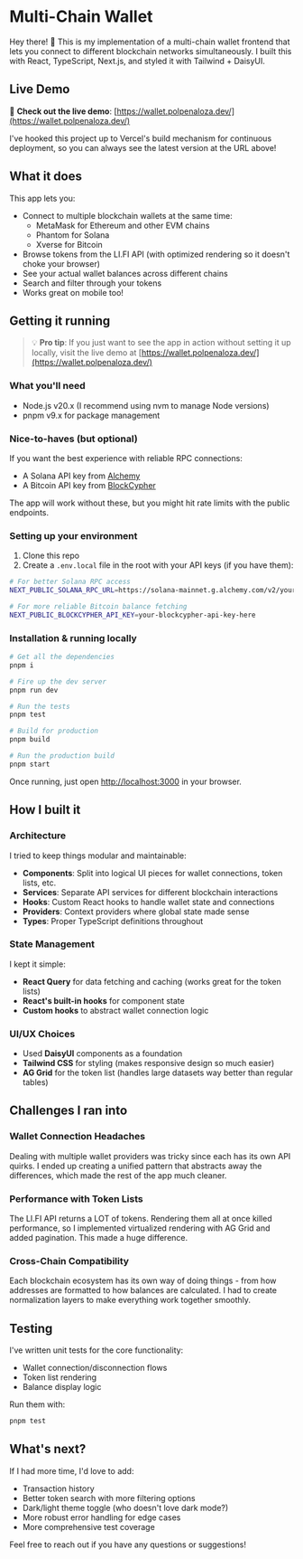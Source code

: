 # Multi-Chain Wallet

Hey there! 👋 This is my implementation of a multi-chain wallet frontend that lets you connect to different blockchain networks simultaneously. I built this with React, TypeScript, Next.js, and styled it with Tailwind + DaisyUI.

## Live Demo

🚀 **Check out the live demo**: [https://wallet.polpenaloza.dev/](https://wallet.polpenaloza.dev/)

I've hooked this project up to Vercel's build mechanism for continuous deployment, so you can always see the latest version at the URL above!

## What it does

This app lets you:

- Connect to multiple blockchain wallets at the same time:
  - MetaMask for Ethereum and other EVM chains
  - Phantom for Solana
  - Xverse for Bitcoin
- Browse tokens from the LI.FI API (with optimized rendering so it doesn't choke your browser)
- See your actual wallet balances across different chains
- Search and filter through your tokens
- Works great on mobile too!

## Getting it running

> 💡 **Pro tip**: If you just want to see the app in action without setting it up locally, visit the live demo at [https://wallet.polpenaloza.dev/](https://wallet.polpenaloza.dev/)

### What you'll need

- Node.js v20.x (I recommend using nvm to manage Node versions)
- pnpm v9.x for package management

### Nice-to-haves (but optional)

If you want the best experience with reliable RPC connections:

- A Solana API key from [Alchemy](https://www.alchemy.com/)
- A Bitcoin API key from [BlockCypher](https://accounts.blockcypher.com/)

The app will work without these, but you might hit rate limits with the public endpoints.

### Setting up your environment

1. Clone this repo
2. Create a `.env.local` file in the root with your API keys (if you have them):

```sh
# For better Solana RPC access
NEXT_PUBLIC_SOLANA_RPC_URL=https://solana-mainnet.g.alchemy.com/v2/your-api-key-here

# For more reliable Bitcoin balance fetching
NEXT_PUBLIC_BLOCKCYPHER_API_KEY=your-blockcypher-api-key-here
```

### Installation & running locally

```bash
# Get all the dependencies
pnpm i

# Fire up the dev server
pnpm run dev

# Run the tests
pnpm test

# Build for production
pnpm build

# Run the production build
pnpm start
```

Once running, just open [http://localhost:3000](http://localhost:3000) in your browser.

## How I built it

### Architecture

I tried to keep things modular and maintainable:

- **Components**: Split into logical UI pieces for wallet connections, token lists, etc.
- **Services**: Separate API services for different blockchain interactions
- **Hooks**: Custom React hooks to handle wallet state and connections
- **Providers**: Context providers where global state made sense
- **Types**: Proper TypeScript definitions throughout

### State Management

I kept it simple:

- **React Query** for data fetching and caching (works great for the token lists)
- **React's built-in hooks** for component state
- **Custom hooks** to abstract wallet connection logic

### UI/UX Choices

- Used **DaisyUI** components as a foundation
- **Tailwind CSS** for styling (makes responsive design so much easier)
- **AG Grid** for the token list (handles large datasets way better than regular tables)

## Challenges I ran into

### Wallet Connection Headaches

Dealing with multiple wallet providers was tricky since each has its own API quirks. I ended up creating a unified pattern that abstracts away the differences, which made the rest of the app much cleaner.

### Performance with Token Lists

The LI.FI API returns a LOT of tokens. Rendering them all at once killed performance, so I implemented virtualized rendering with AG Grid and added pagination. This made a huge difference.

### Cross-Chain Compatibility

Each blockchain ecosystem has its own way of doing things - from how addresses are formatted to how balances are calculated. I had to create normalization layers to make everything work together smoothly.

## Testing

I've written unit tests for the core functionality:

- Wallet connection/disconnection flows
- Token list rendering
- Balance display logic

Run them with:

```bash
pnpm test
```

## What's next?

If I had more time, I'd love to add:

- Transaction history
- Better token search with more filtering options
- Dark/light theme toggle (who doesn't love dark mode?)
- More robust error handling for edge cases
- More comprehensive test coverage

Feel free to reach out if you have any questions or suggestions!
